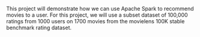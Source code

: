 This project will demonstrate how we can use Apache Spark to recommend movies to a user. For this project, we will use a subset dataset of 100,000 ratings from 1000 users on 1700 movies from the movielens 100K stable benchmark rating dataset. 